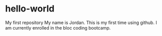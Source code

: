 # hello-world
My first repository
My name is Jordan. This is my first time using github. I am currently enrolled in the bloc coding bootcamp.
